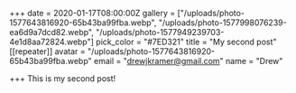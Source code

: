 +++
date = 2020-01-17T08:00:00Z
gallery = ["/uploads/photo-1577643816920-65b43ba99fba.webp", "/uploads/photo-1577998076239-ea6d9a7dcd82.webp", "/uploads/photo-1577949239703-4e1d8aa72824.webp"]
pick_color = "#7ED321"
title = "My second post"
[[repeater]]
avatar = "/uploads/photo-1577643816920-65b43ba99fba.webp"
email = "drewjkramer@gmail.com"
name = "Drew"

+++
This is my second post!